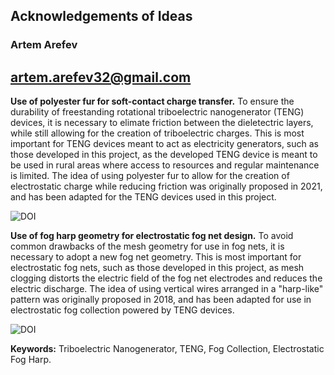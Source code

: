 ## Acknowledgements of Ideas

### Artem Arefev
## artem.arefev32@gmail.com

**Use of polyester fur for soft-contact charge transfer.** To ensure the durability of freestanding rotational triboelectric nanogenerator (TENG) devices, it is necessary to elimate friction between the dieletectric layers, while still allowing for the creation of triboelectric charges. This is most important for TENG devices meant to act as electricity generators, such as those developed in this project, as the developed TENG device is meant to be used in rural areas where access to resources and regular maintenance is limited. The idea of using polyester fur to allow for the creation of electrostatic charge while reducing friction was originally proposed in 2021, and has been adapted for the TENG devices used in this project.

![DOI](https://doi.org/10.1016/j.nanoen.2021.106585)


**Use of fog harp geometry for electrostatic fog net design.** To avoid common drawbacks of the mesh geometry for use in fog nets, it is necessary to adopt a new fog net geometry. This is most important for electrostatic fog nets, such as those developed in this project, as mesh clogging distorts the electric field of the fog net electrodes and reduces the electric discharge. The idea of using vertical wires arranged in a "harp-like" pattern was originally proposed in 2018, and has been adapted for use in electrostatic fog collection powered by TENG devices.

![DOI](https://doi.org/10.1021/acsami.7b17488)


**Keywords:** Triboelectric Nanogenerator, TENG, Fog Collection, Electrostatic Fog Harp.
